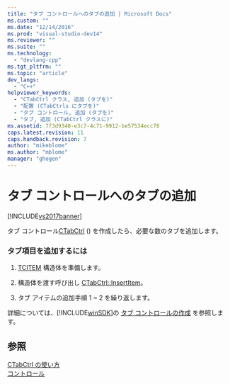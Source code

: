 ```yaml
---
title: "タブ コントロールへのタブの追加 | Microsoft Docs"
ms.custom: ""
ms.date: "12/14/2016"
ms.prod: "visual-studio-dev14"
ms.reviewer: ""
ms.suite: ""
ms.technology: 
  - "devlang-cpp"
ms.tgt_pltfrm: ""
ms.topic: "article"
dev_langs: 
  - "C++"
helpviewer_keywords: 
  - "CTabCtrl クラス, 追加 (タブを)"
  - "配置 (CTabCtrls にタブを)"
  - "タブ コントロール, 追加 (タブを)"
  - "タブ, 追加 (CTabCtrl クラスに)"
ms.assetid: 7f3d9340-e3c7-4c71-9912-be57534ecc78
caps.latest.revision: 11
caps.handback.revision: 7
author: "mikeblome"
ms.author: "mblome"
manager: "ghogen"
---
```

# タブ コントロールへのタブの追加
[!INCLUDE[vs2017banner](../assembler/inline/includes/vs2017banner.md)]

タブ コントロール[CTabCtrl](../Topic/CTabCtrl%20Class.md) \(\) を作成したら、必要な数のタブを追加します。  
  
### タブ項目を追加するには  
  
1.  [TCITEM](http://msdn.microsoft.com/library/windows/desktop/bb760554) 構造体を準備します。  
  
2.  構造体を渡す呼び出し [CTabCtrl::InsertItem](../Topic/CTabCtrl::InsertItem.md)。  
  
3.  タブ アイテムの追加手順 1 ~ 2 を繰り返します。  
  
 詳細については、[!INCLUDE[winSDK](../atl/includes/winsdk_md.md)]の [タブ コントロールの作成](http://msdn.microsoft.com/library/windows/desktop/bb760550) を参照します。  
  
## 参照  
 [CTabCtrl の使い方](../mfc/using-ctabctrl.md)   
 [コントロール](../mfc/controls-mfc.md)
